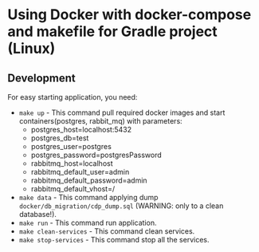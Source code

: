 # Using Docker with docker-compose and makefile for Gradle project (Linux)


## Development

For easy starting application, you need:
* `make up` - This command pull required docker images and start containers(postgres, rabbit_mq) with parameters:
    * postgres_host=localhost:5432
    * postgres_db=test
    * postgres_user=postgres
    * postgres_password=postgresPassword
    * rabbitmq_host=localhost
    * rabbitmq_default_user=admin
    * rabbitmq_default_password=admin
    * rabbitmq_default_vhost=/
* `make data` - This command applying dump `docker/db_migration/cdp_dump.sql` (WARNING: only to a clean database!).
* `make run` - This command run application.
* `make clean-services` - This command clean services.
* `make stop-services` - This command stop all the services.



